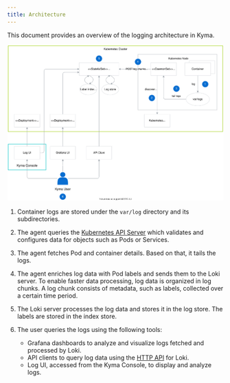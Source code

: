 ```yaml
---
title: Architecture
---
```


This document provides an overview of the logging architecture in Kyma.

![Logging architecture in Kyma](./assets/logging-architecture.svg)

1. Container logs are stored under the `var/log` directory and its subdirectories.
2. The agent queries the [Kubernetes API Server](https://kubernetes.io/docs/reference/command-line-tools-reference/kube-apiserver/) which validates and configures data for objects such as Pods or Services.
3. The agent fetches Pod and container details. Based on that, it tails the logs.
4. The agent enriches log data with Pod labels and sends them to the Loki server. To enable faster data processing, log data is organized in log chunks. A log chunk consists of metadata, such as labels, collected over a certain time period.
5. The Loki server processes the log data and stores it in the log store. The labels are stored in the index store.
6. The user queries the logs using the following tools:

    * Grafana dashboards to analyze and visualize logs fetched and processed by Loki. 
    * API clients to query log data using the [HTTP API](https://github.com/grafana/loki/blob/master/docs/api.md) for Loki.
    * Log UI, accessed from the Kyma Console, to display and analyze logs.
